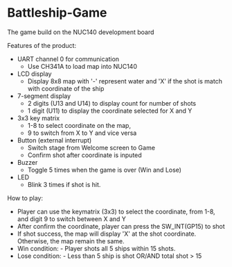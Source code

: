 # Battleship-Game
The game build on the NUC140 development board

Features of the product:
  - UART channel 0 for communication  
      -  Use CH341A to load map into NUC140
  - LCD display
      - Display 8x8 map with '-' represent water and 'X' if the shot is match with coordinate of the ship
  - 7-segment display
      - 2 digits (U13 and U14) to display count for number of shots
      - 1 digit (U11) to display the coordinate selected for X and Y 
  - 3x3 key matrix
      - 1-8 to select coordinate on the map,
      - 9 to switch from X to Y and vice versa
  - Button (external interrupt)
      - Switch stage from Welcome screen to Game
      - Confirm shot after coordinate is inputed
  - Buzzer
      - Toggle 5 times when the game is over (Win and Lose)
  - LED
      - Blink 3 times if shot is hit.

How to play:
- Player can use the keymatrix (3x3) to select the coordinate, from 1-8, and digit 9 to switch between X and Y
- After confirm the coordinate, player can press the SW_INT(GP15) to shot
- If shot success, the map will display 'X' at the shot coordinate. Otherwise, the map remain the same.
- Win condition:    - Player shots all 5 ships within 15 shots.
- Lose condition:   - Less than 5 ship is shot OR/AND total shot > 15
